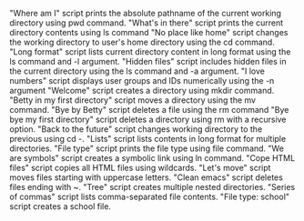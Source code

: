 "Where am I" script prints the absolute pathname of the current working directory using pwd command.
"What's in there" script prints the current directory contents using ls command
"No place like home" script changes the working directory to user's home directory using the cd command.
"Long format" script lists current directory content in long format using the ls command and -l argument.
"Hidden files" script includes hidden files in the current directory using the ls command and -a argument.
"I love numbers" script displays user groups and IDs numerically using the -n argument
"Welcome" script creates a directory  using mkdir command.
"Betty in my first directory" script moves a directory using the mv command.
"Bye by Betty" script deletes a file using the rm command
"Bye bye my first directory" script deletes a directory using rm with a recursive option.
"Back to the future" script changes working directory to the previous using cd -.
"Lists" script lists contents in long format for multiple directories.
"File type" script prints the file type using file command.
"We are symbols" script creates a symbolic link using ln command.
"Cope HTML files" script copies all HTML files using wildcards.
"Let's move" script moves files starting with uppercase letters.
"Clean emacs" script deletes files ending with ~.
"Tree" script creates multiple nested directories.
"Series of commas" script lists comma-separated file contents.
"File type: school" script creates a school file.
